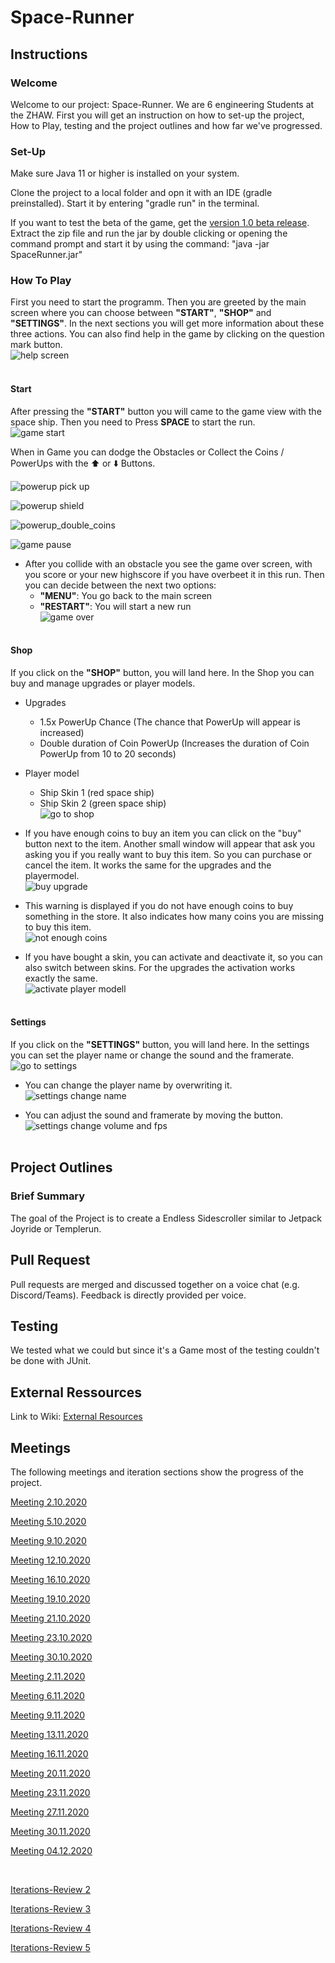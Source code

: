 # Space-Runner
## Instructions
### Welcome
Welcome to our project: Space-Runner. We are 6 engineering Students at the ZHAW. First you will get an instruction on how to set-up the project, How to Play, testing and the project outlines and how far we've progressed.

### Set-Up
Make sure Java 11 or higher is installed on your system.

Clone the project to a local folder and opn it with an IDE (gradle preinstalled).
Start it by entering "gradle run" in the terminal.

If you want to test the beta of the game, get the [version 1.0 beta release](https://github.zhaw.ch/islermic/PM3-HS20-IT19a_WIN-Team03/releases).
Extract the zip file and run the jar by double clicking or opening the command prompt and start it by using the command: "java -jar SpaceRunner.jar"

### How To Play
First you need to start the programm. Then you are greeted by the main screen where you can choose between **"START"**, **"SHOP"** and **"SETTINGS"**. In the next sections you will get more information about these three actions. You can also find help in the game by clicking on the question mark button. <br/>
![help screen](https://github.zhaw.ch/islermic/PM3-HS20-IT19a_WIN-Team03/blob/master/instruction_resources/help_screen.gif) <br/> <br/>

#### Start
After pressing the **"START"** button you will came to the game view  with the space ship. Then you need to Press **SPACE** to start the run. <br/>
![game start](https://github.zhaw.ch/islermic/PM3-HS20-IT19a_WIN-Team03/blob/master/instruction_resources/game_start.gif) <br/>

When in Game you can dodge the Obstacles or Collect the Coins / PowerUps with the :arrow_up: or :arrow_down: Buttons.

![powerup pick up](https://github.zhaw.ch/islermic/PM3-HS20-IT19a_WIN-Team03/blob/master/instruction_resources/powerup_pick_up.gif) <br/>

![powerup shield](https://github.zhaw.ch/islermic/PM3-HS20-IT19a_WIN-Team03/blob/master/instruction_resources/powerup_shield.gif) <br/>

![powerup_double_coins](https://github.zhaw.ch/islermic/PM3-HS20-IT19a_WIN-Team03/blob/master/instruction_resources/powerup_double_coins.gif) <br/>

![game pause](https://github.zhaw.ch/islermic/PM3-HS20-IT19a_WIN-Team03/blob/master/instruction_resources/game_pause.gif) <br/>

* After you collide with an obstacle you see the game over screen, with you score or your new highscore if you have overbeet it in this run. Then you can decide between the next two options:
  * **"MENU"**: You go back to the main screen
  * **"RESTART"**: You will start a new run <br/>
![game over](https://github.zhaw.ch/islermic/PM3-HS20-IT19a_WIN-Team03/blob/master/instruction_resources/game_over.PNG) <br/> <br/>

#### Shop
If you click on the **"SHOP"** button, you will land here. In the Shop you can buy and manage upgrades or player models.
* Upgrades
  * 1.5x PowerUp Chance (The chance that PowerUp will appear is increased)
  * Double duration of Coin PowerUp (Increases the duration of Coin PowerUp from 10 to 20 seconds)
* Player model
  * Ship Skin 1 (red space ship)
  * Ship Skin 2 (green space ship) <br/>
![go to shop](https://github.zhaw.ch/islermic/PM3-HS20-IT19a_WIN-Team03/blob/master/instruction_resources/shop.gif) <br/>

* If you have enough coins to buy an item you can click on the "buy" button next to the item. Another small window will appear that ask you asking you if you really want to buy this item. So you can purchase  or cancel the item. It works the same for the upgrades and the playermodel. <br/>
![buy upgrade](https://github.zhaw.ch/islermic/PM3-HS20-IT19a_WIN-Team03/blob/master/instruction_resources/shop_upgarde_buy.gif) <br/>

* This warning is displayed if you do not have enough coins to buy something in the store. It also indicates how many coins you are missing to buy this item.<br/>
![not enough coins](https://github.zhaw.ch/islermic/PM3-HS20-IT19a_WIN-Team03/blob/master/instruction_resources/shop_not_enough_coins.PNG) <br/>
  
* If you have bought a skin, you can activate and deactivate it, so you can also switch between skins. For the upgrades the activation works exactly the same. <br/>
![activate player modell](https://github.zhaw.ch/islermic/PM3-HS20-IT19a_WIN-Team03/blob/master/instruction_resources/shop_player_model_activate.gif) <br/> <br/>

#### Settings
If you click on the **"SETTINGS"** button, you will land here. In the settings you can set the player name or change the sound and the framerate. <br/>
![go to settings](https://github.zhaw.ch/islermic/PM3-HS20-IT19a_WIN-Team03/blob/master/instruction_resources/settings.gif) <br/>

* You can change the player name by overwriting it. <br/>
![settings change name](https://github.zhaw.ch/islermic/PM3-HS20-IT19a_WIN-Team03/blob/master/instruction_resources/settings_change_name.gif) <br/>

* You can adjust the sound and framerate by moving the button. <br/>
![settings change volume and fps](https://github.zhaw.ch/islermic/PM3-HS20-IT19a_WIN-Team03/blob/master/instruction_resources/settings_chnage_volume_and_fps.gif) <br/> <br/>

## Project Outlines
### Brief Summary
The goal of the Project is to create a Endless Sidescroller similar to Jetpack Joyride or Templerun. 

## Pull Request
Pull requests are merged and discussed together on a voice chat (e.g. Discord/Teams). Feedback is directly provided per voice.

## Testing
We tested what we could but since it's a Game most of the testing couldn't be done with JUnit.

## External Ressources
Link to Wiki:
[External Resources](https://github.zhaw.ch/islermic/PM3-HS20-IT19a_WIN-Team03/wiki/External-Resources)

## Meetings
The following meetings and iteration sections show the progress of the project. 

[Meeting 2.10.2020](https://github.zhaw.ch/islermic/PM3-HS20-IT19a_WIN-Team03/issues/2)

[Meeting 5.10.2020](https://github.zhaw.ch/islermic/PM3-HS20-IT19a_WIN-Team03/issues/3)

[Meeting 9.10.2020](https://github.zhaw.ch/islermic/PM3-HS20-IT19a_WIN-Team03/issues/4)

[Meeting 12.10.2020](https://github.zhaw.ch/islermic/PM3-HS20-IT19a_WIN-Team03/issues/6)

[Meeting 16.10.2020](https://github.zhaw.ch/islermic/PM3-HS20-IT19a_WIN-Team03/issues/7)

[Meeting 19.10.2020](https://github.zhaw.ch/islermic/PM3-HS20-IT19a_WIN-Team03/issues/8)

[Meeting 21.10.2020](https://github.zhaw.ch/islermic/PM3-HS20-IT19a_WIN-Team03/issues/9)

[Meeting 23.10.2020](https://github.zhaw.ch/islermic/PM3-HS20-IT19a_WIN-Team03/issues/10)

[Meeting 30.10.2020](https://github.zhaw.ch/islermic/PM3-HS20-IT19a_WIN-Team03/issues/53)

[Meeting 2.11.2020](https://github.zhaw.ch/islermic/PM3-HS20-IT19a_WIN-Team03/issues/66)

[Meeting 6.11.2020](https://github.zhaw.ch/islermic/PM3-HS20-IT19a_WIN-Team03/issues/93)

[Meeting 9.11.2020](https://github.zhaw.ch/islermic/PM3-HS20-IT19a_WIN-Team03/issues/100)

[Meeting 13.11.2020](https://github.zhaw.ch/islermic/PM3-HS20-IT19a_WIN-Team03/issues/109)

[Meeting 16.11.2020](https://github.zhaw.ch/islermic/PM3-HS20-IT19a_WIN-Team03/issues/130)

[Meeting 20.11.2020](https://github.zhaw.ch/islermic/PM3-HS20-IT19a_WIN-Team03/issues/121)

[Meeting 23.11.2020](https://github.zhaw.ch/islermic/PM3-HS20-IT19a_WIN-Team03/issues/131)

[Meeting 27.11.2020](https://github.zhaw.ch/islermic/PM3-HS20-IT19a_WIN-Team03/issues/132)

[Meeting 30.11.2020](https://github.zhaw.ch/islermic/PM3-HS20-IT19a_WIN-Team03/issues/135)

[Meeting 04.12.2020](https://github.zhaw.ch/islermic/PM3-HS20-IT19a_WIN-Team03/issues/136)

<br/>

[Iterations-Review 2](https://github.zhaw.ch/islermic/PM3-HS20-IT19a_WIN-Team03/issues/5)

[Iterations-Review 3](https://github.zhaw.ch/islermic/PM3-HS20-IT19a_WIN-Team03/issues/33)

[Iterations-Review 4](https://github.zhaw.ch/islermic/PM3-HS20-IT19a_WIN-Team03/issues/97)

[Iterations-Review 5](https://github.zhaw.ch/islermic/PM3-HS20-IT19a_WIN-Team03/issues/127)




